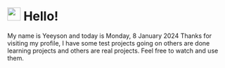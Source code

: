  <h1>
    <img src="https://emojis.slackmojis.com/emojis/images/1643510097/45343/hi.gif?1643510097" width="30"/> 
    Hello!
 </h1>
 <p>
    My name is Yeeyson and today is Monday, 8 January 2024
    Thanks for visiting my profile, I have some test projects going on others are done learning projects and others are real projects.
    Feel free to watch and use them.
 </p>